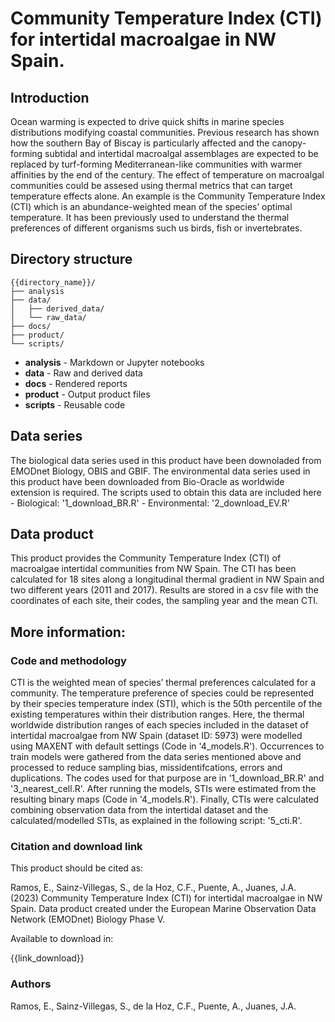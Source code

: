 # Community Temperature Index (CTI) for intertidal macroalgae in NW Spain.

## Introduction

Ocean warming is expected to drive quick shifts in marine species distributions modifying coastal communities. Previous research has shown how the southern Bay of Biscay is particularly affected and the canopy-forming subtidal and intertidal macroalgal assemblages are expected to be replaced by turf-forming Mediterranean-like communities with warmer affinities by the end of the century. The effect of temperature on macroalgal communities could be assesed using thermal metrics that can target temperature effects alone. An example is the Community Temperature Index (CTI) which is an abundance-weighted mean of the species’ optimal temperature. It has been previously used to understand the thermal preferences of different organisms such us birds, fish or invertebrates.

## Directory structure

```
{{directory_name}}/
├── analysis
├── data/
│   ├── derived_data/
│   └── raw_data/
├── docs/
├── product/
└── scripts/
```

* **analysis** - Markdown or Jupyter notebooks
* **data** - Raw and derived data
* **docs** - Rendered reports
* **product** - Output product files
* **scripts** - Reusable code

## Data series

The biological data series used in this product have been downoladed from EMODnet Biology, OBIS and GBIF. 
The environmental data series used in this product have been downloaded from Bio-Oracle as worldwide extension is required. 
The scripts used to obtain this data are included here 
    - Biological: '1_download_BR.R' 
    - Environmental: '2_download_EV.R'

## Data product

This product provides the Community Temperature Index (CTI) of macroalgae intertidal communities from NW Spain. The CTI has been calculated for 18 sites along a longitudinal thermal gradient in NW Spain and two different years (2011 and 2017). Results are stored in a csv file with the coordinates of each site, their codes, the sampling year and the mean CTI.

## More information:

### Code and methodology

CTI is the weighted mean of species’ thermal preferences calculated for a community. The temperature preference of species could be represented by their species temperature index (STI), which is the 50th percentile of the existing temperatures within their distribution ranges. Here, the thermal worldwide distribution ranges of each species included in the dataset of intertidal macroalgae from NW Spain (dataset ID: 5973) were modelled using MAXENT with default settings (Code in '4_models.R'). Occurrences to train models were gathered from the data series mentioned above and processed to reduce sampling bias, missidentifcations, errors and duplications. The codes used for that purpose are in '1_download_BR.R' and '3_nearest_cell.R'. After running the models, STIs were estimated from the resulting binary maps (Code in '4_models.R'). Finally, CTIs were calculated combining observation data from the intertidal dataset and the calculated/modelled STIs, as explained in the following script: '5_cti.R'.

### Citation and download link

This product should be cited as:

Ramos, E., Sainz-Villegas, S., de la Hoz, C.F., Puente, A., Juanes, J.A. (2023) Community Temperature Index (CTI) for intertidal macroalgae in NW Spain. Data product created under the European Marine Observation Data Network (EMODnet) Biology Phase V.

Available to download in:

{{link_download}}

### Authors

Ramos, E., Sainz-Villegas, S., de la Hoz, C.F., Puente, A., Juanes, J.A.
